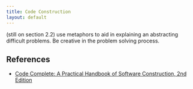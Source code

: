 ```yaml
---
title: Code Construction
layout: default
---
```


(still on section 2.2)
use metaphors to aid in explaining an abstracting difficult problems. Be creative in the problem solving process.

## References

* [Code Complete: A Practical Handbook of Software Construction, 2nd Edition](https://www.amazon.com/code-complete-practical-handbook-construction/dp/0735619670)
